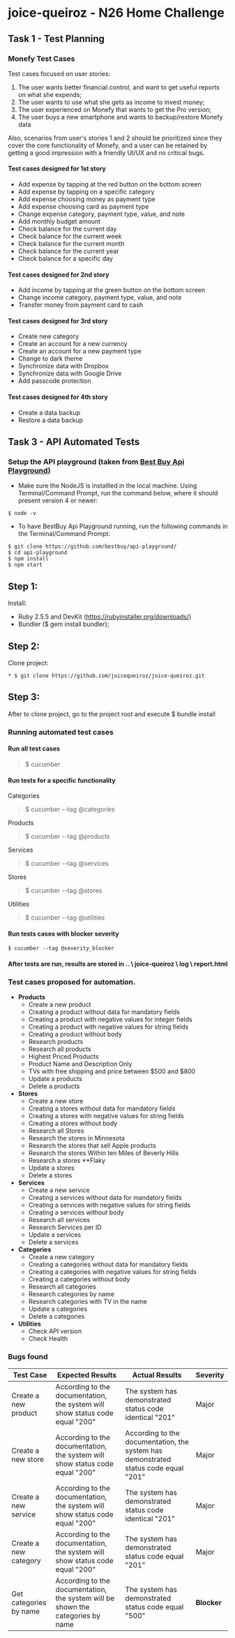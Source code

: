 # joice-queiroz - N26 Home Challenge
## Task 1 - Test Planning
### Monefy Test Cases 
Test cases focused on user stories:
1. The user wants better financial control, and want to get useful reports on what she expends;
2. The user wants to use what she gets as income to invest money;
3. The user experienced on Monefy that wants to get the Pro version;
4. The user buys a new smartphone and wants to backup/restore Monefy data

Also, scenarios from user's stories 1 and 2 should be prioritized since they cover the core functionality of Monefy, and a user can be retained by getting a good impression with a friendly UI/UX and no critical bugs.
#### Test cases designed for 1st story
* Add expense by tapping at the red button on the bottom screen
* Add expense by tapping on a specific category
* Add expense choosing money as payment type
* Add expense choosing card as payment type
* Change expense category, payment type, value, and note
* Add monthly budget amount
* Check balance for the current day 
* Check balance for the current week 
* Check balance for the current month 
* Check balance for the current year 
* Check balance for a specific day
#### Test cases designed for 2nd story
* Add income by tapping at the green button on the bottom screen
* Change income category, payment type, value, and note
* Transfer money from payment card to cash
#### Test cases designed for 3rd story
* Create new category
* Create an account for a new currency
* Create an account for a new payment type
* Change to dark theme
* Synchronize data with Dropbox
* Synchronize data with Google Drive
* Add passcode protection
#### Test cases designed for 4th story
* Create a data backup
* Restore a data backup
## Task 3 - API Automated Tests
### Setup the API playground (taken from [Best Buy Api Playground](https://github.com/bestbuy/api-playground/#getting-started))
* Make sure the NodeJS is installled in the local machine. Using Terminal/Command Prompt, run the command below, where it should present version 4 or newer:
```text
$ node -v
```
* To have BestBuy Api Playground running, run the following commands in the Terminal/Command Prompt:
```text
$ git clone https://github.com/bestbuy/api-playground/
$ cd api-playground
$ npm install
$ npm start
```
## Step 1:
Install:
* Ruby 2.5.5 and DevKit (https://rubyinstaller.org/downloads/)
* Bundler ($ gem install bundler);
## Step 2:
Clone project: 

    * $ git clone https://github.com/joicequeiroz/joice-queiroz.git
## Step 3:
After to clone project, go to the project root and execute $ bundle install

### Running automated test cases
#### Run all test cases
<blockquote>$ cucumber</blockquote>

#### Run tests for a specific functionality
Categories
    <blockquote>$ cucumber --tag @categories</blockquote>

Products
    <blockquote>$ cucumber --tag @products</blockquote>

Services
    <blockquote>$ cucumber --tag @services</blockquote>

Stores
    <blockquote>$ cucumber --tag @stores</blockquote>

Utilities
    <blockquote>$ cucumber --tag @utilities</blockquote>

#### Run tests cases with blocker severity
```text
$ cucumber --tag @severity_blocker
```
#### After tests are run, results are stored in .. \ joice-queiroz \ log \ report.html

### Test cases proposed for automation.
* **Products**
  * Create a new product
  * Creating a product without data for mandatory fields
  * Creating a product with negative values for integer fields
  * Creating a product with negative values for string fields
  * Creating a product without body
  * Research products
  * Research all products
  * Highest Priced Products
  * Product Name and Description Only
  * TVs with free shipping and price between $500 and $800
  * Update a products
  * Delete a products
* **Stores**
  * Create a new store
  * Creating a stores without data for mandatory fields
  * Creating a stores with negative values for string fields
  * Creating a stores without body
  * Research all Stores
  * Research the stores in Minnesota
  * Research the stores that sell Apple products
  * Research the stores Within ten Miles of Beverly Hills
  * Research a stores **Flaky
  * Update a stores
  * Delete a stores
* **Services**
  * Create a new service
  * Creating a services without data for mandatory fields
  * Creating a services with negative values for string fields
  * Creating a services without body
  * Research all services
  * Research Services per ID
  * Update a services
  * Delete a services
* **Categories**
  * Create a new category
  * Creating a categories without data for mandatory fields
  * Creating a categories with negative values for string fields
  * Creating a categories without body
  * Research all categories
  * Research categories by name
  * Research categories with TV in the name
  * Update a categories
  * Delete a categories
* **Utilities**
  * Check API version
  * Check Health

### Bugs found
Test Case | Expected Results | Actual Results | Severity
--- | --- | --- | ---
Create a new product | According to the documentation, the system will show status code equal "200" | The system has demonstrated status code identical "201" | Major 
Create a new store | According to the documentation, the system will show status code equal "200" | According to the documentation, the  system has demonstrated status code equal "201" | Major  | The system will show status code identical "200" | The system has demonstrated status code identical "201" | Major 
Create a new service | According to the documentation, the system will show status code equal "200" | The system has demonstrated status code identical "201" | Major 
Create a new category| According to the documentation, the system will show status code equal "200" | The system has demonstrated status code equal "201" | Major
Get categories by name | According to the documentation, the system will be shown the categories by name | The system has demonstrated status code equal "500" | **Blocker**